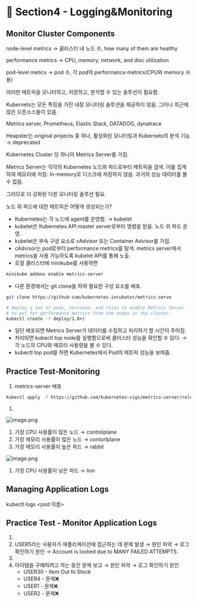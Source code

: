 # 🍨 Section4 - Logging&Monitoring

## Monitor Cluster Components


node-level metrics → 클러스터 내 노드 수, how many of them are healthy


performance metrics → CPU, memory, network, and disc utilization


pod-level  metics → pod 수, 각 pod의 performance metrics(CPU와 memory 사용)


이러한 메트릭을 모니터하고, 저장하고, 분석할 수 있는 솔루션이 필요함.


Kubernets는 모든 특징을 가진 내장 모니터링 솔루션을 제공하지 않음. 그러나 최근에 많은 오픈소스들이 있음.


Metrics server, Prometheus, Elastic Stack, DATADOG, dynatrace


Heapster는 original projects 중 하나, 활성화된 모니터링과 Kubernets의 분석 기능 → deprecated


Kubernetes Cluster 당 하나의 Metrics Server를 가짐.


Metrics Server는 각각의 Kubernetes 노드와 파드로부터 메트릭을 검색. 이를 집계하여 메모리에 저장. In-memory로 디스크에 저장하지 않음. 과거의 성능 데이터를 볼 수 없음.


그러므로 더 강화된 다른 모니터링 솔루션 필요.


노드 위 파드에 대한 메트릭은 어떻게 생성되는가?

- Kubernetes는 각 노드에 agent를 운영함. → kubelet
- kubelet은 Kubernetes API master server로부터 명령을 받음. 노드 위 파드 운영.
- kubelet은 부속 구성 요소로 cAdvisor 또는 Container Advisor를 가짐.
- cAdvisor는 pod로부터 performance metrics를 탐색. metrics server에서 metrics을 사용 가능하도록  kubelet API를 통해 노출.
- 로컬 클러스터에 minikube를 사용하면

```bash
minikube addons enable metrics-server
```

- 다른 환경에서는 git clone을 하여 필요한 구성 요소를 배포.

```bash
git clone https://github-com/kubernetes-incubator/metrics-serve

# deploy a set of pods, services, and roles to enable Metrics Server
# to pul for performance metrics from the nodes in the cluster.
kubectl create -f deploy/1.8+/
```

- 일단 배포되면 Metrics Server가 데이터를 수집하고 처리하기 할 시간이 주어짐.
- 처리되면 kubectl top node를 실행함으로써 클러스터 성능을 확인할 수 있다. → 각 노드의 CPU와 메모리 사용량을 볼 수 있다.
- kubectl top pod를 하면 Kubernetes에서 Pod의 메트릭 성능을 보여줌.

## Practice Test-Monitoring

1. metrics-server 배포

```bash
kubectl apply -f https://github.com/kubernetes-sigs/metrics-server/releases/latest/download/components.yaml
```

1. 

![image.png](https://prod-files-secure.s3.us-west-2.amazonaws.com/b2ea2032-00e9-4883-a13b-cb03cf5b2334/be867e9c-0d47-47a3-971e-146d2c8c7945/image.png?X-Amz-Algorithm=AWS4-HMAC-SHA256&X-Amz-Content-Sha256=UNSIGNED-PAYLOAD&X-Amz-Credential=ASIAZI2LB466RQCQMWF3%2F20250319%2Fus-west-2%2Fs3%2Faws4_request&X-Amz-Date=20250319T140842Z&X-Amz-Expires=3600&X-Amz-Security-Token=IQoJb3JpZ2luX2VjEB4aCXVzLXdlc3QtMiJHMEUCICNeIISO5j1eV1Sn8Nziuck%2FLUCCeKTAh4qZ40jEwEi%2BAiEAyR1Av5CueZUaFnRcjCK2dzCJ%2B2LHeNqXoRsVgZp7l3Iq%2FwMIdxAAGgw2Mzc0MjMxODM4MDUiDNXRsIbFugRUqgDTLyrcA9CtIfVIRTjFisx2DylZQnzAor5YoP6pV954dkD%2BWBnuTJhOJYPet2%2FvrumqrRkml%2BMu85Y0gWYqQgcskXxM6yoNvXh0u4O7g3vW7agaIynQHd1E%2FTWmceq%2FYF583evn9CPCnV4oyNm3WjM6KucE7zTP4UP3of98B2XnedqAlOxd5B%2FqY3VIJSk7theFzEoDQEtJ3vX%2Btxhxv2m97C7bkfcTDt%2FteXFSRjkPnWHPGqpxACaC4QKFJaAOoZqST%2FrOWW3IfDZOXqKs0YH6lBy%2B6GecGh7ZKmGlDvTcobW42msWSR5pUrAVuHe4CkEyqY%2FkSzwZUlzbOHeLvPAQGQx4Y0RfspjG5etVrDvl%2BnBFaRn5GniTRV9QYMyR1mznRx4V%2BlHEi31y%2BDw9Hly%2BRyouJmrC1ejdhfLrVVY7m0yArdFviJI6%2BM2sQ62ea%2FmpOIxbRTGQKf60IQbdYLok0atF9ii0NhgE9z5ThJOWFwqFtj%2FItrqcTiGlRbCp76U8BRV44JSpaM2Hex9d7LaM5k1DJIpEAfXVoA39B3BevfAa0xWHQdA56qB3OZodQxmZQxELQjR8Ye9d4pw0NuJ%2Bozp7ltVBHLhb36BWDgdWHZGgUF3GPpYn%2BBOBuBmRoknOMLyd674GOqUBjTwhTbfu44Num22R93m8t20u%2FmhNXsDeP67Fd6NV7M5rWsLau%2FNnoescjK9I2KbO8sKl27Gg5XUebbZgROb5qaqk6Heabnkqmx2DHV6k%2FcPzi8n9O%2B8Wm%2FfGa4Efs6MUBvgUzyPmtuuH%2FdrJYodiVTdwIT7yAo7Qkr07%2BaqzCRTlD%2FmbP642L7OH3Z94qevekwyxXyAULPEOXUI5dsq1fUb%2FvmgI&X-Amz-Signature=076c8ef97a6deb8794f8eef09960f77d2b18a4f7c12ef7dfdc2442ffc0d04f27&X-Amz-SignedHeaders=host&x-id=GetObject)

1. 가장 CPU 사용률이 많은 노드 → controlplane
2. 가장 메모리 사용률이 많은 노드 → contorlplane
3. 가장 메모리 사용률이 높은 파드 → rabbit

![image.png](https://prod-files-secure.s3.us-west-2.amazonaws.com/b2ea2032-00e9-4883-a13b-cb03cf5b2334/a5ad8203-cf78-4c06-9de1-67cb491aedc9/image.png?X-Amz-Algorithm=AWS4-HMAC-SHA256&X-Amz-Content-Sha256=UNSIGNED-PAYLOAD&X-Amz-Credential=ASIAZI2LB466RQCQMWF3%2F20250319%2Fus-west-2%2Fs3%2Faws4_request&X-Amz-Date=20250319T140842Z&X-Amz-Expires=3600&X-Amz-Security-Token=IQoJb3JpZ2luX2VjEB4aCXVzLXdlc3QtMiJHMEUCICNeIISO5j1eV1Sn8Nziuck%2FLUCCeKTAh4qZ40jEwEi%2BAiEAyR1Av5CueZUaFnRcjCK2dzCJ%2B2LHeNqXoRsVgZp7l3Iq%2FwMIdxAAGgw2Mzc0MjMxODM4MDUiDNXRsIbFugRUqgDTLyrcA9CtIfVIRTjFisx2DylZQnzAor5YoP6pV954dkD%2BWBnuTJhOJYPet2%2FvrumqrRkml%2BMu85Y0gWYqQgcskXxM6yoNvXh0u4O7g3vW7agaIynQHd1E%2FTWmceq%2FYF583evn9CPCnV4oyNm3WjM6KucE7zTP4UP3of98B2XnedqAlOxd5B%2FqY3VIJSk7theFzEoDQEtJ3vX%2Btxhxv2m97C7bkfcTDt%2FteXFSRjkPnWHPGqpxACaC4QKFJaAOoZqST%2FrOWW3IfDZOXqKs0YH6lBy%2B6GecGh7ZKmGlDvTcobW42msWSR5pUrAVuHe4CkEyqY%2FkSzwZUlzbOHeLvPAQGQx4Y0RfspjG5etVrDvl%2BnBFaRn5GniTRV9QYMyR1mznRx4V%2BlHEi31y%2BDw9Hly%2BRyouJmrC1ejdhfLrVVY7m0yArdFviJI6%2BM2sQ62ea%2FmpOIxbRTGQKf60IQbdYLok0atF9ii0NhgE9z5ThJOWFwqFtj%2FItrqcTiGlRbCp76U8BRV44JSpaM2Hex9d7LaM5k1DJIpEAfXVoA39B3BevfAa0xWHQdA56qB3OZodQxmZQxELQjR8Ye9d4pw0NuJ%2Bozp7ltVBHLhb36BWDgdWHZGgUF3GPpYn%2BBOBuBmRoknOMLyd674GOqUBjTwhTbfu44Num22R93m8t20u%2FmhNXsDeP67Fd6NV7M5rWsLau%2FNnoescjK9I2KbO8sKl27Gg5XUebbZgROb5qaqk6Heabnkqmx2DHV6k%2FcPzi8n9O%2B8Wm%2FfGa4Efs6MUBvgUzyPmtuuH%2FdrJYodiVTdwIT7yAo7Qkr07%2BaqzCRTlD%2FmbP642L7OH3Z94qevekwyxXyAULPEOXUI5dsq1fUb%2FvmgI&X-Amz-Signature=0ae6ca98c93b4eee44b39b3a0d9e592b3f4885d1ad8ecae88fe736bd735f14a4&X-Amz-SignedHeaders=host&x-id=GetObject)

1. 가장 CPU 사용률이 낮은 파드 → lion

## Managing Application Logs


kubectl logs <pod 이름>


## Practice Test - Monitor Application Logs

1. 
2. USER5라는 사용자가 애플리케이션에 접근하는 데 문제 발생 → 원인 파악 → 로그 확인하기
원인 → Account is locked due to MANY FAILED ATTEMPTS.
3. 
4. 아이템을 구매하려고 하는 동안 문제 보고 → 원인 파악 → 로그 확인하기
원인
    - USER30 - Item Out fo Stock
    - USER4 - 문제❌
    - USER1 - 문제❌
    - USER2 - 문제❌
